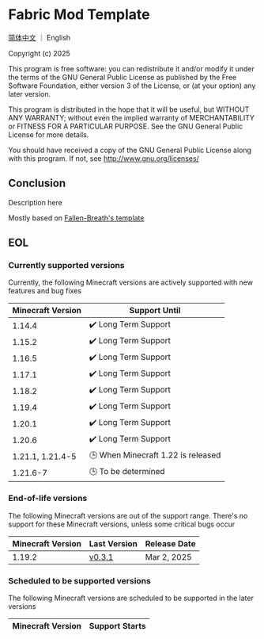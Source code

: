 # Fabric Mod Template

[简体中文](README_zh.md) ｜ English

Copyright (c) 2025

This program is free software: you can redistribute it and/or modify
it under the terms of the GNU General Public License as published by
the Free Software Foundation, either version 3 of the License, or
(at your option) any later version.

This program is distributed in the hope that it will be useful,
but WITHOUT ANY WARRANTY; without even the implied warranty of
MERCHANTABILITY or FITNESS FOR A PARTICULAR PURPOSE. See the
GNU General Public License for more details.

You should have received a copy of the GNU General Public License
along with this program. If not, see <http://www.gnu.org/licenses/>

## Conclusion

Description here

Mostly based on [Fallen-Breath's template](https://github.com/Fallen-Breath/fabric-mod-template)

## EOL

### Currently supported versions

Currently, the following Minecraft versions are actively supported with new features and bug fixes

| Minecraft Version | Support Until                      |
|-------------------|------------------------------------|
| 1.14.4            | ✔️ Long Term Support               |
| 1.15.2            | ✔️ Long Term Support               |
| 1.16.5            | ✔️ Long Term Support               |
| 1.17.1            | ✔️ Long Term Support               |
| 1.18.2            | ✔️ Long Term Support               |
| 1.19.4            | ✔️ Long Term Support               |
| 1.20.1            | ✔️ Long Term Support               |
| 1.20.6            | ✔️ Long Term Support               |
| 1.21.1, 1.21.4-5  | 🕒 When Minecraft 1.22 is released |
| 1.21.6-7          | 🕒 To be determined                |

### End-of-life versions

The following Minecraft versions are out of the support range. There's no support for these Minecraft versions, unless some critical bugs occur

| Minecraft Version | Last Version                                                                      | Release Date |
|-------------------|-----------------------------------------------------------------------------------|--------------|
| 1.19.2            | [v0.3.1](https://github.com/AyakaCraft/Carpet-Ayaka-Addition/releases/tag/v0.3.1) | Mar 2, 2025  |

### Scheduled to be supported versions

The following Minecraft versions are scheduled to be supported in the later versions

| Minecraft Version | Support Starts |
|-------------------|----------------|
